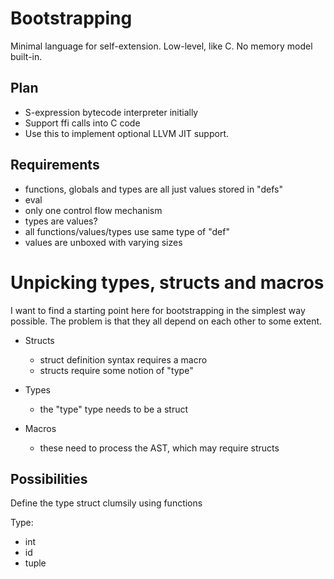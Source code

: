 
# Bootstrapping

Minimal language for self-extension. Low-level, like C. No memory model built-in.

## Plan

- S-expression bytecode interpreter initially
- Support ffi calls into C code
- Use this to implement optional LLVM JIT support.

## Requirements

- functions, globals and types are all just values stored in "defs"
- eval
- only one control flow mechanism
- types are values?
- all functions/values/types use same type of "def"
- values are unboxed with varying sizes

# Unpicking types, structs and macros

I want to find a starting point here for bootstrapping in the simplest way possible. The problem is that they all depend on each other to some extent.

- Structs
  - struct definition syntax requires a macro
  - structs require some notion of "type"

- Types
  - the "type" type needs to be a struct

- Macros
  - these need to process the AST, which may require structs

## Possibilities

Define the type struct clumsily using functions



Type:
 - int
 - id
 - tuple
